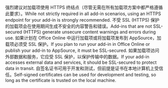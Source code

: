 <span data-ttu-id="88e52-101">强烈建议对加载项使用 HTTPS 终结点（尽管无需在所有加载项方案中都严格遵循此要求）。</span><span class="sxs-lookup"><span data-stu-id="88e52-101">While not strictly required in all add-in scenarios, using an HTTPS endpoint for your add-in is strongly recommended.</span></span> <span data-ttu-id="88e52-102">不受 SSL (HTTPS) 保护的加载项会在使用期间生成不安全的内容警告和错误。</span><span class="sxs-lookup"><span data-stu-id="88e52-102">Add-ins that are not SSL-secured (HTTPS) generate unsecure content warnings and errors during use.</span></span> <span data-ttu-id="88e52-103">如果计划在 Office Online 中运行加载项或将加载项发布到 AppSource，加载项必须受 SSL 保护。</span><span class="sxs-lookup"><span data-stu-id="88e52-103">If you plan to run your add-in in Office Online or publish your add-in to AppSource, it must be SSL-secured.</span></span> <span data-ttu-id="88e52-104">如果加载项访问外部数据和服务，它应受 SSL 保护，以保护传输中的数据。</span><span class="sxs-lookup"><span data-stu-id="88e52-104">If your add-in accesses external data and services, it should be SSL-secured to protect data in transit.</span></span> <span data-ttu-id="88e52-105">自签名证书可用于开发和测试，但前提是证书在本地计算机上受信任。</span><span class="sxs-lookup"><span data-stu-id="88e52-105">Self-signed certificates can be used for development and testing, so long as the certificate is trusted on the local machine.</span></span>

